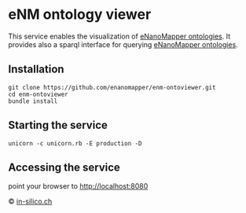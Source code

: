 eNM ontology viewer
===================
This service enables the visualization of [eNanoMapper ontologies](http://www.enanomapper.net/ontology). It provides also a sparql interface for querying [eNanoMapper ontologies](http://www.enanomapper.net/ontology).

Installation
------------
```
git clone https://github.com/enanomapper/enm-ontoviewer.git
cd enm-ontoviewer
bundle install
```

Starting the service
-----------------
`unicorn -c unicorn.rb -E production -D`

Accessing the service
--------------------

point your browser to [http://localhost:8080](http://localhost:8080)

&copy; [in-silico.ch](http://www.in-silico.ch/)
